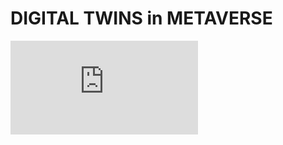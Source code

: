 # DIGITAL TWINS in METAVERSE



![ProjectScreen](https://github.com/sumedhgh29/SD-College/blob/main/Images/A3%20HANDOUTS%20-%20Group%2011.pdf)
